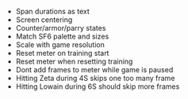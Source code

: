 - Span durations as text
- Screen centering
- Counter/armor/parry states
- Match SF6 palette and sizes
- Scale with game resolution
- Reset meter on training start
- Reset meter when resetting training
- Dont add frames to meter while game is paused
- Hitting Zeta during 4S skips one too many frame
- Hitting Lowain during 6S should skip more frames
